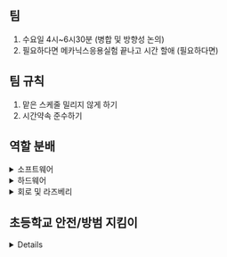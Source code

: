 ## 팀
1. 수요일 4시~6시30분 (병합 및 방향성 논의)
2. 필요하다면 메카닉스응용실험 끝나고 시간 할애 (필요하다면)
## 팀 규칙
1. 맡은 스케줄 밀리지 않게 하기 
2. 시간약속 준수하기
## 역할 분배
<details>
  <summary>소프트웨어</summary>
  1. 맵핑 - 이동훈, 최성현 </br>
  2. TTS & STT - 김지호 </br>
  3. 라인트레이싱 - 이동훈, 최성현 </br>
  4. 상황인지 </br>
  5. hw 설계 및 제작 - 윤석현(설계), 류정현(전자회로) </br>
</details>

<details>
  <summary>하드웨어</summary>
  1. 무한궤도 조사 (구할 수 있는 곳, 판매가격이나 수치등등, 괜찮은 여러 종류를 표로 만들기?)  </br>
  2. 디자인 구상 (대략적인 큰 디자인, 방향성의 시각화느낌)  </br>
  3. 대략적인 물리적 수치(중량, 크기등등) 디자인 구상에 기초하여 예측하기 (이건 목요일에 만날때 회의해보기) </br>
  https://www.youtube.com/@GDSB/playlists
</details>

<details>
  <summary>회로 및 라즈베리</summary>
  
  
</details>

## 초등학교 안전/방범 지킴이
<details>
  1. 이미지 분석 </br>
  2. 

  [최성현]
  1. 학교 관계자(학생, 선생님 등) 얼굴 인식 기능
      - 활용 분야 : 
</details>
